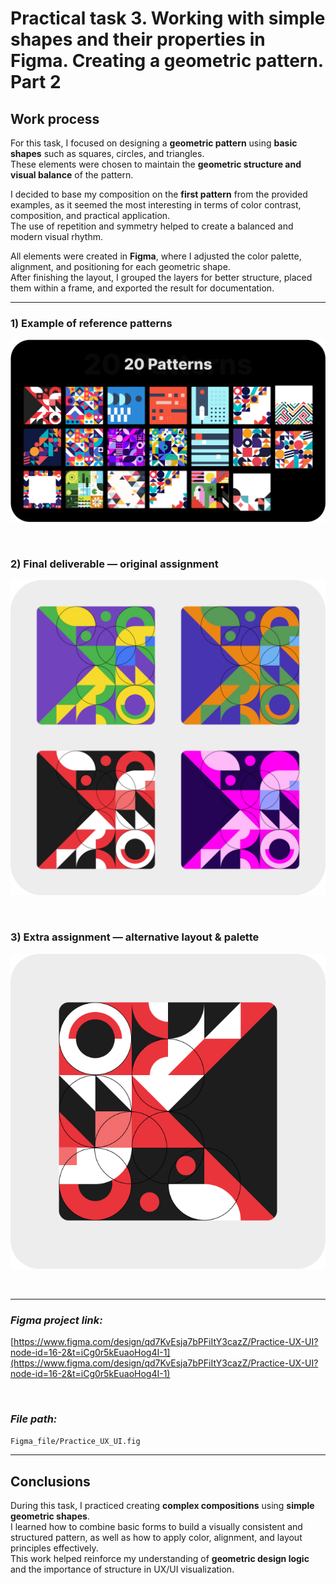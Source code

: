 # Practical task 3. Working with simple shapes and their properties in Figma. Creating a geometric pattern. Part 2

## Work process

For this task, I focused on designing a **geometric pattern** using **basic shapes** such as squares, circles, and triangles.  
These elements were chosen to maintain the **geometric structure and visual balance** of the pattern.

I decided to base my composition on the **first pattern** from the provided examples, as it seemed the most interesting in terms of color contrast, composition, and practical application.  
The use of repetition and symmetry helped to create a balanced and modern visual rhythm.

All elements were created in **Figma**, where I adjusted the color palette, alignment, and positioning for each geometric shape.  
After finishing the layout, I grouped the layers for better structure, placed them within a frame, and exported the result for documentation.

---

### 1) **Example of reference patterns**

![Example patterns](Images/Example%20patterns.png)

<br>

### 2) **Final deliverable — original assignment**

![Geometric patterns](Images/Geometric%20patterns.jpg)

<br>

### 3) **Extra assignment — alternative layout & palette**

![Final pattern](Images/Geometric%20pattern.jpg)

<br>

---

### *Figma project link:*
[https://www.figma.com/design/qd7KvEsja7bPFiItY3cazZ/Practice-UX-UI?node-id=16-2&t=iCg0r5kEuaoHog4I-1](https://www.figma.com/design/qd7KvEsja7bPFiItY3cazZ/Practice-UX-UI?node-id=16-2&t=iCg0r5kEuaoHog4I-1)

<br>

### *File path:*
`Figma_file/Practice_UX_UI.fig`

---

## Conclusions

During this task, I practiced creating **complex compositions** using **simple geometric shapes**.  
I learned how to combine basic forms to build a visually consistent and structured pattern, as well as how to apply color, alignment, and layout principles effectively.  
This work helped reinforce my understanding of **geometric design logic** and the importance of structure in UX/UI visualization.

